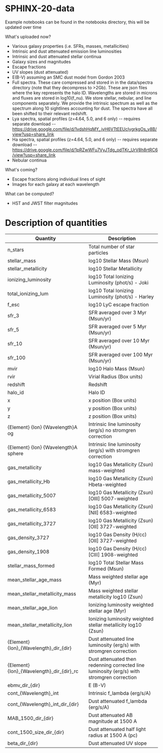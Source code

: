# SPHINX-20-data

Example notebooks can be found in the notebooks directory, this will be updated over time

What's uploaded now?
- Various galaxy properties (i.e. SFRs, masses, metallicities)
- Intrinsic and dust attenuated emission line luminosities
- Intrinsic and dust attenuated stellar continua
- Galaxy sizes and magnitudes
- Escape fractions
- UV slopes (dust attenuated)
- E(B-V) assuming an SMC dust model from Gordon 2003
- Full spectra. These care compressed and stored in in the data/spectra directory (note that they decompress to >2Gb). These are json files where the key represents the halo ID. Wavelengths are stored in microns and fluxes are stored in log10(f_nu). We store stellar, nebular, and line components separately. We provide the intrinsic spectrum as well as the spectrum along 10 sightlines accounting for dust. The spectra have all been shifted to their relevant redshift.
- Lya spectra, spatial profiles (z=4.64, 5.0, and 6 only) -- requires separate download -- https://drive.google.com/file/d/1vdshHqMY_jyH6VTtEEUcIygrkgOs_y8B/view?usp=share_link
- Ha spectra, spatial profiles (z=4.64, 5.0, and 6 only) -- requires separate download -- https://drive.google.com/file/d/1pRZwWFu7VyJTdg_odTKr_UrV8h8rtRC6/view?usp=share_link
- Nebular continua  

What's coming?
- Escape fractions along individual lines of sight 
- Images for each galaxy at each wavelength

What can be computed?
- HST and JWST filter magnitudes

# Description of quantities
| Quantity | Description |
| ----------- | ----------- |
| n\_stars | Total number of star particles |
| stellar\_mass | log10 Stellar Mass (Msun) |
| stellar\_metallicity | log10 Stellar Metallicity |
| ionizing\_luminosity | log10 Total Ionizing Luminosity (phot/s) - Joki |
| total\_ionizing\_lum | log10 Total Ionizing Luminosity (phot/s) - Harley |
| f\_esc | log10 LyC escape fraction |
| sfr\_3 | SFR averaged over 3 Myr (Msun/yr) |
| sfr\_5 | SFR averaged over 5 Myr (Msun/yr) |
| sfr\_10 | SFR averaged over 10 Myr (Msun/yr) |
| sfr\_100 | SFR averaged over 100 Myr (Msun/yr) |
| mvir | log10 Halo Mass (Msun) |
| rvir | Virial Radius (Box units) |
| redshift | Redshift | 
| halo\_id | Halo ID |
| x | x position (Box units) |
| y | y position (Box units) |
| z | z position (Box units) |
| {Element} {Ion} {Wavelength}A og | Intrinsic line luminosity (erg/s) no stromgren correction |
| {Element} {Ion} {Wavelength}A sphere | Intrinsic line luminosity (erg/s) with stromgren correction |
| gas\_metallicity | log10 Gas Metallicity (Zsun) mass-weighted |
| gas\_metallicity\_Hb | log10 Gas Metallicity (Zsun) Hbeta-weighted |
| gas\_metallicity\_5007 | log10 Gas Metallicity (Zsun) [OIII] 5007-weighted |
| gas\_metallicity\_6583 | log10 Gas Metallicity (Zsun) [NII] 6583-weighted |
| gas\_metallicity\_3727 | log10 Gas Metallicity (Zsun) [OII] 3727-weighted |
| gas\_density\_3727 | log10 Gas Density (H/cc) [OII] 3727-weighted |
| gas\_density\_1908 | log10 Gas Density (H/cc) [CIII] 1908-weighted |
| stellar\_mass\_formed | log10 Total Stellar Mass Formed (Msun) |
| mean\_stellar\_age\_mass | Mass weighted stellar age (Myr) |
| mean\_stellar\_metallicity\_mass | Mass weighted stellar metallicity log10 (Zsun) |
| mean\_stellar\_age\_lion | Ionizing luminosity weighted stellar age (Myr) |
| mean\_stellar\_metallicity\_lion | Ionizing luminosity weighted stellar metallicity log10 (Zsun) |
| {Element}{Ion}\_{Wavelength}\_dir\_{dir} | Dust attenuated line luminosity (erg/s) with stromgren correction |
| {Element}{Ion}\_{Wavelength}\_dir\_{dir}\_rc | Dust attenuated then redenning corrected line luminosity (erg/s) with stromgren correction |
| ebmv\_dir\_{dir} | E (B-V) |
| cont\_{Wavelength}_int | Intrinsic f_lambda (erg/s/A) |
| cont\_{Wavelength}\_int\_dir\_{dir} | Dust attenuated f_lambda (erg/s/A) |
| MAB_1500\_dir\_{dir} | Dust attenuated AB magnitude at 1500 A |
| cont\_1500\_size\_dir\_{dir} | Dust attenuated half light radius at 1500 A (pc) |
| beta\_dir\_{dir} | Dust attenuated UV slope |
